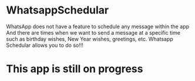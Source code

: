 # WhatsappSchedular

WhatsApp does not have a feature to schedule any message within the app
And there are times when we want to send a message at a specific time such as birthday wishes, New Year wishes, greetings, etc.
Whatsapp Schedular allows you to do so!!!

# This app is still on progress
